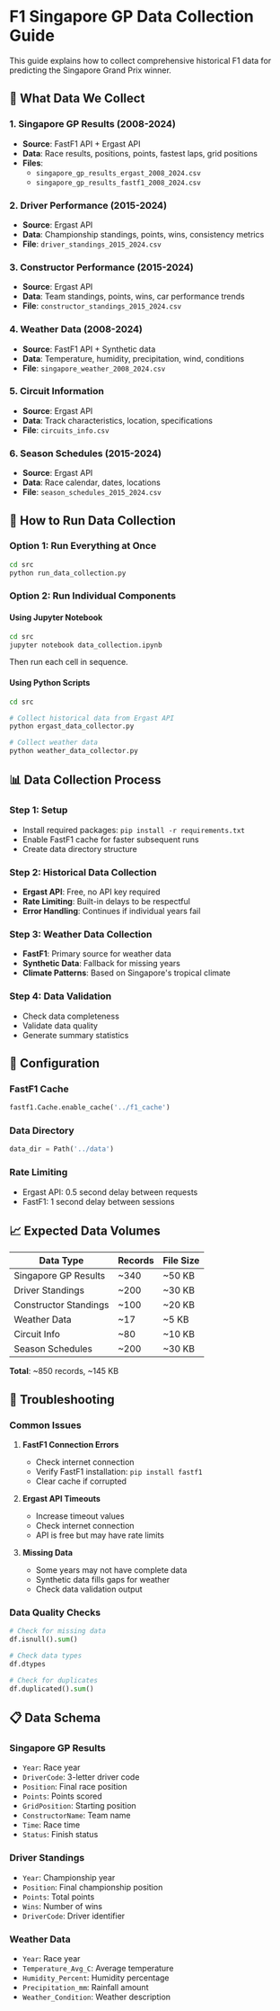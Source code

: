 # F1 Singapore GP Data Collection Guide

This guide explains how to collect comprehensive historical F1 data for predicting the Singapore Grand Prix winner.

## 🎯 What Data We Collect

### 1. Singapore GP Results (2008-2024)
- **Source**: FastF1 API + Ergast API
- **Data**: Race results, positions, points, fastest laps, grid positions
- **Files**: 
  - `singapore_gp_results_ergast_2008_2024.csv`
  - `singapore_gp_results_fastf1_2008_2024.csv`

### 2. Driver Performance (2015-2024)
- **Source**: Ergast API
- **Data**: Championship standings, points, wins, consistency metrics
- **File**: `driver_standings_2015_2024.csv`

### 3. Constructor Performance (2015-2024)
- **Source**: Ergast API
- **Data**: Team standings, points, wins, car performance trends
- **File**: `constructor_standings_2015_2024.csv`

### 4. Weather Data (2008-2024)
- **Source**: FastF1 API + Synthetic data
- **Data**: Temperature, humidity, precipitation, wind, conditions
- **File**: `singapore_weather_2008_2024.csv`

### 5. Circuit Information
- **Source**: Ergast API
- **Data**: Track characteristics, location, specifications
- **File**: `circuits_info.csv`

### 6. Season Schedules (2015-2024)
- **Source**: Ergast API
- **Data**: Race calendar, dates, locations
- **File**: `season_schedules_2015_2024.csv`

## 🚀 How to Run Data Collection

### Option 1: Run Everything at Once
```bash
cd src
python run_data_collection.py
```

### Option 2: Run Individual Components

#### Using Jupyter Notebook
```bash
cd src
jupyter notebook data_collection.ipynb
```
Then run each cell in sequence.

#### Using Python Scripts
```bash
cd src

# Collect historical data from Ergast API
python ergast_data_collector.py

# Collect weather data
python weather_data_collector.py
```

## 📊 Data Collection Process

### Step 1: Setup
- Install required packages: `pip install -r requirements.txt`
- Enable FastF1 cache for faster subsequent runs
- Create data directory structure

### Step 2: Historical Data Collection
- **Ergast API**: Free, no API key required
- **Rate Limiting**: Built-in delays to be respectful
- **Error Handling**: Continues if individual years fail

### Step 3: Weather Data Collection
- **FastF1**: Primary source for weather data
- **Synthetic Data**: Fallback for missing years
- **Climate Patterns**: Based on Singapore's tropical climate

### Step 4: Data Validation
- Check data completeness
- Validate data quality
- Generate summary statistics

## 🔧 Configuration

### FastF1 Cache
```python
fastf1.Cache.enable_cache('../f1_cache')
```

### Data Directory
```python
data_dir = Path('../data')
```

### Rate Limiting
- Ergast API: 0.5 second delay between requests
- FastF1: 1 second delay between sessions

## 📈 Expected Data Volumes

| Data Type | Records | File Size |
|-----------|---------|-----------|
| Singapore GP Results | ~340 | ~50 KB |
| Driver Standings | ~200 | ~30 KB |
| Constructor Standings | ~100 | ~20 KB |
| Weather Data | ~17 | ~5 KB |
| Circuit Info | ~80 | ~10 KB |
| Season Schedules | ~200 | ~30 KB |

**Total**: ~850 records, ~145 KB

## 🐛 Troubleshooting

### Common Issues

1. **FastF1 Connection Errors**
   - Check internet connection
   - Verify FastF1 installation: `pip install fastf1`
   - Clear cache if corrupted

2. **Ergast API Timeouts**
   - Increase timeout values
   - Check internet connection
   - API is free but may have rate limits

3. **Missing Data**
   - Some years may not have complete data
   - Synthetic data fills gaps for weather
   - Check data validation output

### Data Quality Checks

```python
# Check for missing data
df.isnull().sum()

# Check data types
df.dtypes

# Check for duplicates
df.duplicated().sum()
```

## 📋 Data Schema

### Singapore GP Results
- `Year`: Race year
- `DriverCode`: 3-letter driver code
- `Position`: Final race position
- `Points`: Points scored
- `GridPosition`: Starting position
- `ConstructorName`: Team name
- `Time`: Race time
- `Status`: Finish status

### Driver Standings
- `Year`: Championship year
- `Position`: Final championship position
- `Points`: Total points
- `Wins`: Number of wins
- `DriverCode`: Driver identifier

### Weather Data
- `Year`: Race year
- `Temperature_Avg_C`: Average temperature
- `Humidity_Percent`: Humidity percentage
- `Precipitation_mm`: Rainfall amount
- `Weather_Condition`: Weather description
